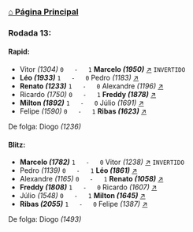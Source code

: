 ### [⌂ Página Principal](https://grupo-de-xadrez.github.io/)

### Rodada 13:

#### Rapid:

* Vitor *(1304)* `0   -   1` **Marcelo *(1950)*** [↗](https://www.lichess.org/bnYqPIvs) `INVERTIDO`
* **Léo *(1933)*** `1   -   0` Pedro *(1183)* [↗](https://www.lichess.org/QtO9TFtV) 
* **Renato *(1233)*** `1   -   0` Alexandre *(1196)* [↗](https://www.lichess.org/A0vx4YaX) 
* Ricardo *(1750)* `0   -   1` **Freddy *(1878)*** [↗](https://www.lichess.org/66oh7Iwv) 
* **Milton *(1892)*** `1   -   0` Júlio *(1691)* [↗](https://www.lichess.org/0m4FVUmg) 
* Felipe *(1590)* `0   -   1` **Ribas *(1623)*** [↗](https://www.lichess.org/uRPVrxNA) 

De folga: Diogo *(1236)*

#### Blitz:

* **Marcelo *(1782)*** `1   -   0` Vitor *(1238)* [↗](https://www.lichess.org/fgWdUeWV) `INVERTIDO`
* Pedro *(1139)* `0   -   1` **Léo *(1861)*** [↗](https://www.lichess.org/E6FoNuYu) 
* Alexandre *(1165)* `0   -   1` **Renato *(1058)*** [↗](https://www.lichess.org/nilwVslB) 
* **Freddy *(1808)*** `1   -   0` Ricardo *(1607)* [↗](https://www.lichess.org/H0bF30Ao) 
* Júlio *(1548)* `0   -   1` **Milton *(1645)*** [↗](https://www.lichess.org/n3O7NKOa) 
* **Ribas *(2055)*** `1   -   0` Felipe *(1387)* [↗](https://www.lichess.org/3HTXJBuX) 

De folga: Diogo *(1493)*

